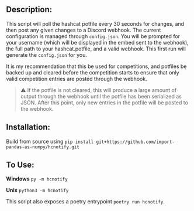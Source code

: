 ## Description: 
This script will poll the hashcat potfile every 30 seconds for changes, and then post any given changes to a Discord webhook. 
The current configuration is managed through `config.json`. You will be prompted for your username (which will be displayed in the embed sent to the webhook), the full path to your hashcat.potfile, and a valid webhook. 
This first run will generate the `config.json` for you.

It is my recommendation that this be used for competitions, and potfiles be backed up and cleared before the competition starts to ensure that only valid competition entries are posted through the webhook. 
> :warning: If the potfile is not cleared, this will produce a large amount of output through the webhook until the potfile has been serialized as JSON. After this point, only new entries in the potfile will be posted to the webhook.


## Installation: 
Build from source using 
`pip install git+https://github.com/import-pandas-as-numpy/hcnotify.git`

## To Use: 
**Windows**
`py -m hcnotify`

**Unix**
`python3 -m hcnotify`

This script also exposes a poetry entrypoint `poetry run hcnotify`.
